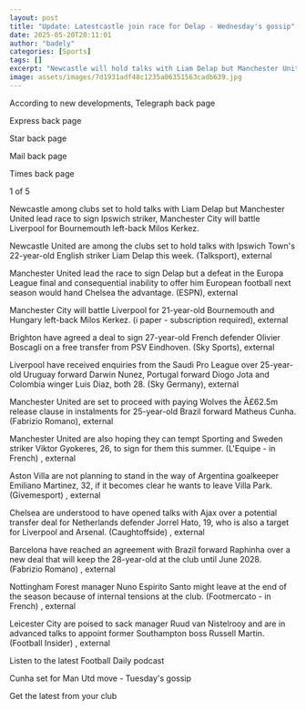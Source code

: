 ```yaml
---
layout: post
title: "Update: Latestcastle join race for Delap - Wednesday's gossip"
date: 2025-05-20T20:11:01
author: "badely"
categories: [Sports]
tags: []
excerpt: "Newcastle will hold talks with Liam Delap but Manchester United lead the race to sign the striker, Manchester City will rival Liverpool for left-back "
image: assets/images/7d1931adf48c1235a06351563cadb639.jpg
---
```


According to new developments, Telegraph back page

Express back page

Star back page

Mail back page

Times back page

1 of 5

Newcastle among clubs set to hold talks with Liam Delap but Manchester United lead race to sign Ipswich striker, Manchester City will battle Liverpool for Bournemouth left-back Milos Kerkez. 

Newcastle United are among the clubs set to hold talks with Ipswich Town's 22-year-old English striker Liam Delap this week. (Talksport), external

Manchester United lead the race to sign Delap but a defeat in the Europa League final and consequential inability to offer him European football next season would hand Chelsea the advantage. (ESPN), external

Manchester City will battle Liverpool for 21-year-old Bournemouth and Hungary left-back Milos Kerkez. (i paper - subscription required), external

Brighton have agreed a deal to sign 27-year-old French defender Olivier Boscagli on a free transfer from PSV Eindhoven. (Sky Sports), external

Liverpool have received enquiries from the Saudi Pro League over 25-year-old Uruguay forward Darwin Nunez, Portugal forward Diogo Jota and Colombia winger Luis Diaz, both 28. (Sky Germany), external

Manchester United are set to proceed with paying Wolves the Â£62.5m release clause in instalments for 25-year-old Brazil forward Matheus Cunha. (Fabrizio Romano), external

Manchester United are also hoping they can tempt Sporting and Sweden striker Viktor Gyokeres, 26, to sign for them this summer. (L'Equipe - in French) , external

Aston Villa are not planning to stand in the way of Argentina goalkeeper Emiliano Martinez, 32, if it becomes clear he wants to leave Villa Park. (Givemesport) , external

Chelsea are understood to have opened talks with Ajax over a potential transfer deal for Netherlands defender Jorrel Hato, 19, who is also a target for Liverpool and Arsenal. (Caughtoffside) , external

Barcelona have reached an agreement with Brazil forward Raphinha over a new deal that will keep the 28-year-old at the club until June 2028. (Fabrizio Romano) , external

Nottingham Forest manager Nuno Espirito Santo might leave at the end of the season because of internal tensions at the club. (Footmercato - in French) , external

Leicester City are poised to sack manager Ruud van Nistelrooy and are in advanced talks to appoint former Southampton boss Russell Martin. (Football Insider) , external

Listen to the latest Football Daily podcast

Cunha set for Man Utd move - Tuesday's gossip

Get the latest from your club

